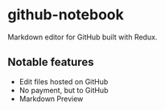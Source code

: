 # github-notebook
Markdown editor for GitHub built with Redux.

## Notable features
- Edit files hosted on GitHub
- No payment, but to GitHub
- Markdown Preview
